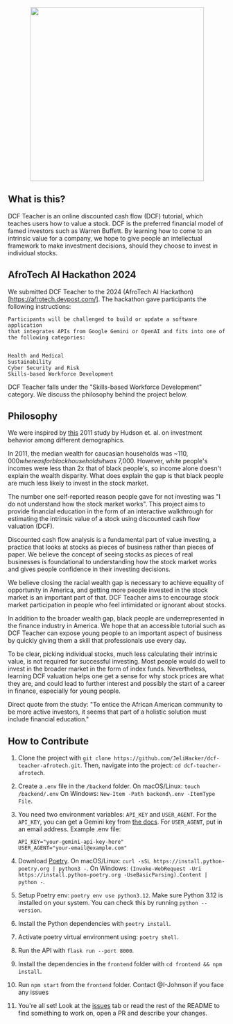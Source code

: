 <div align="center">
  <img src="https://github.com/user-attachments/assets/ce6795d1-6370-4ce8-9e02-a2634a3ac92d" height="400">
</div>

## What is this?
DCF Teacher is an online discounted cash flow (DCF) tutorial, which teaches users how to value a stock. DCF is the preferred financial model of famed investors such as Warren Buffett. By learning how to come to an intrinsic value for a company, we hope to give people an intellectual framework to make investment decisions, should they choose to invest in individual stocks.
## AfroTech AI Hackathon 2024
We submitted DCF Teacher to the 2024 (AfroTech AI Hackathon)[https://afrotech.devpost.com/]. The hackathon gave participants the following instructions:
```
Participants will be challenged to build or update a software application
that integrates APIs from Google Gemini or OpenAI and fits into one of the following categories:


Health and Medical
Sustainability
Cyber Security and Risk
Skills-based Workforce Development
```
DCF Teacher falls under the "Skills-based Workforce Development" category. We discuss the philosophy behind the project below.
## Philosophy
We were inspired by [this](https://newprairiepress.org/cgi/viewcontent.cgi?article=1127&context=jft#:~:text=The%20financial%20survey%20revealed%20the,sample%20indicate%20that%20those%20with) 2011 study by Hudson et. al. on investment behavior among different demographics.

In 2011, the median wealth for caucasian households was ~$110,000 whereas for black households it was ~$7,000. However, white people's incomes were less than 2x that of black people's, so income alone doesn't explain the wealth disparity. What does explain the gap is that black people are much less likely to invest in the stock market.

The number one self-reported reason people gave for not investing was "I do not understand how the stock market works". This project aims to provide financial education in the form of an interactive walkthrough for estimating the intrinsic value of a stock using discounted cash flow valuation (DCF). 

Discounted cash flow analysis is a fundamental part of value investing, a practice that looks at stocks as pieces of business rather than pieces of paper. We believe the concept of seeing stocks as pieces of real businesses is foundational to understanding how the stock market works and gives people confidence in their investing decisions. 

We believe closing the racial wealth gap is necessary to achieve equality of opportunity in America, and getting more people invested in the stock market is an important part of that. DCF Teacher aims to encourage stock market participation in people who feel intimidated or ignorant about stocks.

In addition to the broader wealth gap, black people are underrepresented in the finance industry in America. We hope that an accessible tutorial such as DCF Teacher can expose young people to an important aspect of business by quickly giving them a skill that professionals use every day.

To be clear, picking individual stocks, much less calculating their intrinsic value, is not required for successful investing. Most people would do well to invest in the broader market in the form of index funds. Nevertheless, learning DCF valuation helps one get a sense for why stock prices are what they are, and could lead to further interest and possibly the start of a career in finance, especially for young people.

Direct quote from the study: "To entice the African American community to be more active investors, it seems that
part of a holistic solution must include financial education."



## How to Contribute
1. Clone the project with `git clone https://github.com/JeliHacker/dcf-teacher-afrotech.git`. Then, navigate into the project: `cd dcf-teacher-afrotech`.
2. Create a `.env` file in the `/backend` folder. On macOS/Linux: `touch /backend/.env` On Windows: `New-Item -Path backend\.env -ItemType File`.
3. You need two environment variables: `API_KEY` and `USER_AGENT`. For the `API_KEY`, you can get a Gemini key from [the docs](https://ai.google.dev/gemini-api/docs/api-key). For `USER_AGENT`, put in an email address. 
    Example .env file:
    ```
    API_KEY="your-gemini-api-key-here"
    USER_AGENT="your-email@example.com"
    ```
4. Download [Poetry](https://python-poetry.org). On macOS/Linux:  `curl -sSL https://install.python-poetry.org | python3 -`. On Windows: `(Invoke-WebRequest -Uri https://install.python-poetry.org -UseBasicParsing).Content | python -`.
5. Setup Poetry env: `poetry env use python3.12`. Make sure Python 3.12 is installed on your system. You can check this by running `python --version`.
6. Install the Python dependencies with `poetry install`.
7. Activate poetry virtual environment using: `poetry shell`.
8. Run the API with `flask run --port 8000`.
9. Install the dependencies in the `frontend` folder with `cd frontend && npm install`.
10. Run `npm start` from the `frontend` folder.
Contact @I-Johnson if you face any issues

11. You're all set! Look at the [issues](https://github.com/JeliHacker/dcf-teacher-afrotech/issues) tab or read the rest of the README to find something to work on, open a PR and describe your changes. 

